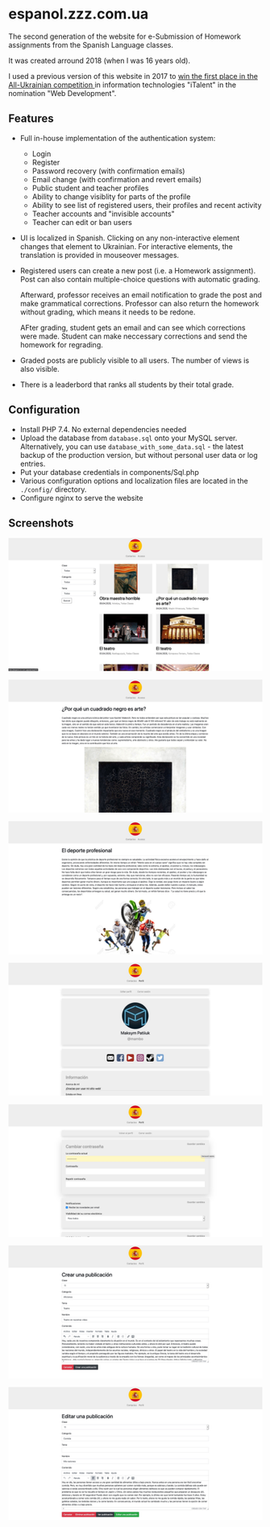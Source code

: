 # espanol.zzz.com.ua

The second generation of the  website for e-Submission of Homework
assignments from the Spanish Language classes.

It was created arround 2018 (when I was 16 years old).

I used a previous version of this website in 2017 to [win the first
place in the All-Ukrainian competition
](https://drive.google.com/file/d/1GJm1lk5NuufC8vPcCYAYQDg-ItTr-Mdn/view?usp=sharing) in information technologies
"iTalent" in the nomination "Web Development".

## Features

- Full in-house implementation of the authentication system:
  - Login
  - Register
  - Password recovery (with confirmation emails)
  - Email change (with confirmation and revert emails)
  - Public student and teacher profiles
  - Ability to change visiblity for parts of the profile
  - Ability to see list of registered users, their profiles and
    recent activity
  - Teacher accounts and "invisible accounts"
  - Teacher can edit or ban users

- UI is localized in Spanish. Clicking on any non-interactive element
  changes that element to Ukrainian. For interactive elements, the
  translation is provided in mouseover messages.
  
- Registered users can create a new post (i.e. a Homework assignment).
  Post can also contain multiple-choice questions with automatic
  grading.
  
  Afterward, professor receives an email notification to grade the
  post and make grammatical corrections. Professor can also return
  the homework without grading, which means it needs to be redone.
  
  AFter grading, student gets an email and can see which
  corrections were made. Student can make neccessary corrections and
  send the homework for regrading.
  
- Graded posts are publicly visible to all users. The number of views
  is also visible.
  
- There is a leaderbord that ranks all students by their total grade.


## Configuration

* Install PHP 7.4. No external dependencies needed
* Upload the database from `database.sql` onto your MySQL server.
  Alternatively, you can use `database_with_some_data.sql` - the
  latest backup of the production version, but without personal user
  data or log entries.
* Put your database credentials in components/Sql.php
* Various configuration options and localization files are located in
  the `./config/` directory.
* Configure nginx to serve the website

## Screenshots

![Screenshot 1](docs/src/screenshot_1.jpg)

![Screenshot 2](docs/src/screenshot_2.jpg)

![Screenshot 3](docs/src/screenshot_3.jpg)

![Screenshot 4](docs/src/screenshot_4.jpg)

![Screenshot 5](docs/src/screenshot_5.jpg)

![Screenshot 6](docs/src/screenshot_6.jpg)

![Screenshot 7](docs/src/screenshot_7.jpg)

